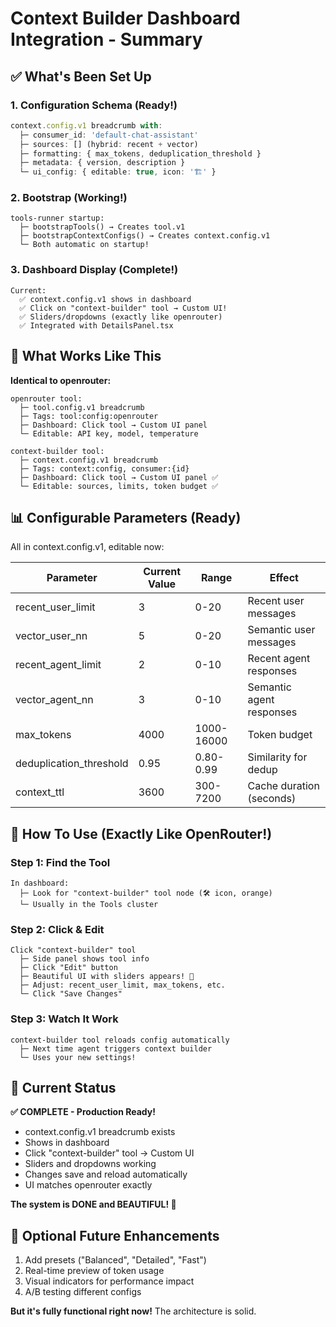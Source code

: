 # Context Builder Dashboard Integration - Summary

## ✅ **What's Been Set Up**

### **1. Configuration Schema** (Ready!)
```typescript
context.config.v1 breadcrumb with:
  ├─ consumer_id: 'default-chat-assistant'
  ├─ sources: [] (hybrid: recent + vector)
  ├─ formatting: { max_tokens, deduplication_threshold }
  ├─ metadata: { version, description }
  └─ ui_config: { editable: true, icon: '🏗️' }
```

### **2. Bootstrap** (Working!)
```
tools-runner startup:
  ├─ bootstrapTools() → Creates tool.v1
  ├─ bootstrapContextConfigs() → Creates context.config.v1
  └─ Both automatic on startup!
```

### **3. Dashboard Display** (Complete!)
```
Current:
  ✅ context.config.v1 shows in dashboard
  ✅ Click on "context-builder" tool → Custom UI!
  ✅ Sliders/dropdowns (exactly like openrouter)
  ✅ Integrated with DetailsPanel.tsx
```

## 🎯 **What Works Like This**

**Identical to openrouter:**
```
openrouter tool:
  ├─ tool.config.v1 breadcrumb
  ├─ Tags: tool:config:openrouter
  ├─ Dashboard: Click tool → Custom UI panel
  └─ Editable: API key, model, temperature

context-builder tool:
  ├─ context.config.v1 breadcrumb
  ├─ Tags: context:config, consumer:{id}
  ├─ Dashboard: Click tool → Custom UI panel ✅
  └─ Editable: sources, limits, token budget ✅
```

## 📊 **Configurable Parameters (Ready)**

All in context.config.v1, editable now:

| Parameter | Current Value | Range | Effect |
|-----------|---------------|-------|--------|
| recent_user_limit | 3 | 0-20 | Recent user messages |
| vector_user_nn | 5 | 0-20 | Semantic user messages |
| recent_agent_limit | 2 | 0-10 | Recent agent responses |
| vector_agent_nn | 3 | 0-10 | Semantic agent responses |
| max_tokens | 4000 | 1000-16000 | Token budget |
| deduplication_threshold | 0.95 | 0.80-0.99 | Similarity for dedup |
| context_ttl | 3600 | 300-7200 | Cache duration (seconds) |

## 🎯 **How To Use** (Exactly Like OpenRouter!)

### **Step 1: Find the Tool**
```
In dashboard:
  ├─ Look for "context-builder" tool node (🛠️ icon, orange)
  └─ Usually in the Tools cluster
```

### **Step 2: Click & Edit**
```
Click "context-builder" tool
  ├─ Side panel shows tool info
  ├─ Click "Edit" button
  ├─ Beautiful UI with sliders appears! 🎉
  ├─ Adjust: recent_user_limit, max_tokens, etc.
  └─ Click "Save Changes"
```

### **Step 3: Watch It Work**
```
context-builder tool reloads config automatically
  ├─ Next time agent triggers context builder
  └─ Uses your new settings!
```

## 🎯 **Current Status**

**✅ COMPLETE - Production Ready!**
- context.config.v1 breadcrumb exists
- Shows in dashboard
- Click "context-builder" tool → Custom UI
- Sliders and dropdowns working
- Changes save and reload automatically
- UI matches openrouter exactly

**The system is DONE and BEAUTIFUL! 🎉**

## 📝 **Optional Future Enhancements**

1. Add presets ("Balanced", "Detailed", "Fast")
2. Real-time preview of token usage
3. Visual indicators for performance impact
4. A/B testing different configs

**But it's fully functional right now!** The architecture is solid.

